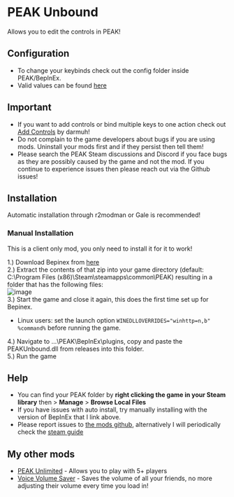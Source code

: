 # PEAK Unbound

Allows you to edit the controls in PEAK!

## Configuration
- To change your keybinds check out the config folder inside PEAK/BepInEx.
- Valid values can be found [here](https://github.com/glarmer/PEAK-Unbound/blob/main/KeyBindValues.txt)

## Important
- If you want to add controls or bind multiple keys to one action check out [Add Controls](https://thunderstore.io/c/peak/p/darmuh/AddControls/) by darmuh!
- Do not complain to the game developers about bugs if you are using mods. Uninstall your mods first and if they persist then tell them!
- Please search the PEAK Steam discussions and Discord if you face bugs as they are possibly caused by the game and not the mod. If you continue to experience issues then please reach out via the Github issues!

## Installation

Automatic installation through r2modman or Gale is recommended!

### Manual Installation
This is a client only mod, you only need to install it for it to work!

1.) Download Bepinex from [here](https://github.com/BepInEx/BepInEx/releases/download/v5.4.23.3/BepInEx_win_x64_5.4.23.3.zip) <br>
2.) Extract the contents of that zip into your game directory (default: C:\Program Files (x86)\Steam\steamapps\common\PEAK) resulting in a folder that has the following files: <br>
![image](https://github.com/user-attachments/assets/403d9a1d-16a4-409c-a046-bc56141ac0ca) <br>
3.) Start the game and close it again, this does the first time set up for Bepinex. <br>
- Linux users: set the launch option `WINEDLLOVERRIDES="winhttp=n,b" %command%` before running the game.
  
4.) Navigate to ...\PEAK\BepInEx\plugins, copy and paste the PEAKUnbound.dll from releases into this folder. <br>
5.) Run the game <br>

## Help
- You can find your PEAK folder by **right clicking the game in your Steam library** then > **Manage** > **Browse Local Files**
- If you have issues with auto install, try manually installing with the version of BepInEx that I link above.
- Please report issues to [the mods github](https://github.com/glarmer/PEAK-Unlimited/), alternatively I will periodically check the [steam guide](https://steamcommunity.com/sharedfiles/filedetails/?id=3501916945&tscn=1750268995)

## My other mods

- [PEAK Unlimited](https://thunderstore.io/c/peak/p/glarmer/PEAK_Unlimited/) - Allows you to play with 5+ players
- [Voice Volume Saver](https://thunderstore.io/c/peak/p/glarmer/PEAK_Voice_Volume_Saver/) - Saves the volume of all your friends, no more adjusting their volume every time you load in!

